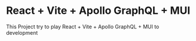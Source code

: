 # React + Vite + Apollo GraphQL + MUI

This Project try to play React + Vite + Apollo GraphQL + MUI to development
